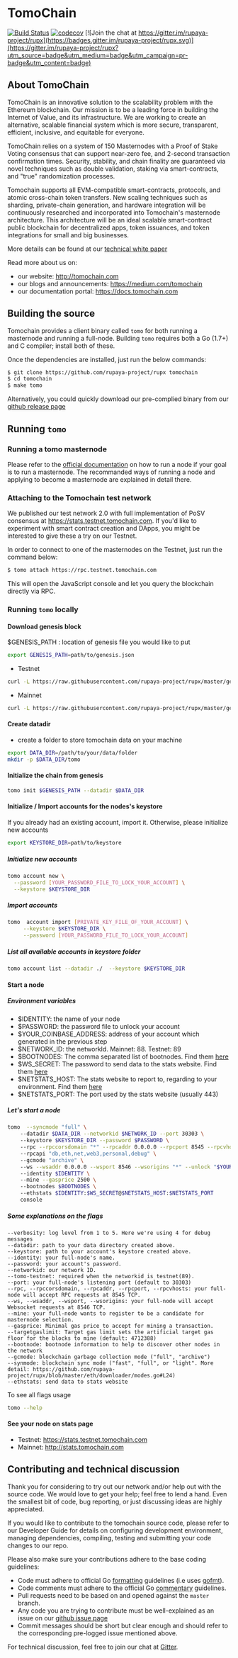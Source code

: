 # TomoChain

[![Build Status](https://travis-ci.org/rupaya-project/rupx.svg?branch=master)](https://travis-ci.org/rupaya-project/rupx)
[![codecov](https://codecov.io/gh/rupaya-project/rupx/branch/master/graph/badge.svg)](https://codecov.io/gh/rupaya-project/rupx)
[![Join the chat at https://gitter.im/rupaya-project/rupx](https://badges.gitter.im/rupaya-project/rupx.svg)](https://gitter.im/rupaya-project/rupx?utm_source=badge&utm_medium=badge&utm_campaign=pr-badge&utm_content=badge)

## About TomoChain

TomoChain is an innovative solution to the scalability problem with the Ethereum blockchain.
Our mission is to be a leading force in building the Internet of Value, and its infrastructure.
We are working to create an alternative, scalable financial system which is more secure, transparent, efficient, inclusive, and equitable for everyone.

TomoChain relies on a system of 150 Masternodes with a Proof of Stake Voting consensus that can support near-zero fee, and 2-second transaction confirmation times.
Security, stability, and chain finality are guaranteed via novel techniques such as double validation, staking via smart-contracts, and "true" randomization processes.

Tomochain supports all EVM-compatible smart-contracts, protocols, and atomic cross-chain token transfers.
New scaling techniques such as sharding, private-chain generation, and hardware integration will be continuously researched and incorporated into Tomochain's masternode architecture. This architecture will be an ideal scalable smart-contract public blockchain for decentralized apps, token issuances, and token integrations for small and big businesses.

More details can be found at our [technical white paper](https://tomochain.com/docs/technical-whitepaper---1.0.pdf)

Read more about us on:

- our website: http://tomochain.com
- our blogs and announcements: https://medium.com/tomochain
- our documentation portal: https://docs.tomochain.com

## Building the source

Tomochain provides a client binary called `tomo` for both running a masternode and running a full-node.
Building `tomo` requires both a Go (1.7+) and C compiler; install both of these.

Once the dependencies are installed, just run the below commands:

```bash
$ git clone https://github.com/rupaya-project/rupx tomochain
$ cd tomochain
$ make tomo
```

Alternatively, you could quickly download our pre-complied binary from our [github release page](https://github.com/rupaya-project/rupx/releases)

## Running `tomo`

### Running a tomo masternode

Please refer to the [official documentation](https://docs.tomochain.com/get-started/run-node/) on how to run a node if your goal is to run a masternode.
The recommanded ways of running a node and applying to become a masternode are explained in detail there.

### Attaching to the Tomochain test network

We published our test network 2.0 with full implementation of PoSV consensus at https://stats.testnet.tomochain.com.
If you'd like to experiment with smart contract creation and DApps, you might be interested to give these a try on our Testnet.

In order to connect to one of the masternodes on the Testnet, just run the command below:

```bash
$ tomo attach https://rpc.testnet.tomochain.com
```

This will open the JavaScript console and let you query the blockchain directly via RPC.

### Running `tomo` locally

#### Download genesis block
$GENESIS_PATH : location of genesis file you would like to put
```bash
export GENESIS_PATH=path/to/genesis.json
```
- Testnet
```bash
curl -L https://raw.githubusercontent.com/rupaya-project/rupx/master/genesis/testnet.json -o $GENESIS_PATH
```

- Mainnet
```bash
curl -L https://raw.githubusercontent.com/rupaya-project/rupx/master/genesis/mainnet.json -o $GENESIS_PATH
```

#### Create datadir
- create a folder to store tomochain data on your machine

```bash
export DATA_DIR=/path/to/your/data/folder 
mkdir -p $DATA_DIR/tomo
```
#### Initialize the chain from genesis

```bash
tomo init $GENESIS_PATH --datadir $DATA_DIR
```

#### Initialize / Import accounts for the nodes's keystore
If you already had an existing account, import it. Otherwise, please initialize new accounts 

```bash
export KEYSTORE_DIR=path/to/keystore
```

##### Initialize new accounts
```bash
tomo account new \
  --password [YOUR_PASSWORD_FILE_TO_LOCK_YOUR_ACCOUNT] \
  --keystore $KEYSTORE_DIR
```
    
##### Import accounts
```bash
tomo  account import [PRIVATE_KEY_FILE_OF_YOUR_ACCOUNT] \
     --keystore $KEYSTORE_DIR \
     --password [YOUR_PASSWORD_FILE_TO_LOCK_YOUR_ACCOUNT]
```

##### List all available accounts in keystore folder

```bash
tomo account list --datadir ./  --keystore $KEYSTORE_DIR
```

#### Start a node
##### Environment variables
   - $IDENTITY: the name of your node
   - $PASSWORD: the password file to unlock your account
   - $YOUR_COINBASE_ADDRESS: address of your account which generated in the previous step
   - $NETWORK_ID: the networkId. Mainnet: 88. Testnet: 89
   - $BOOTNODES: The comma separated list of bootnodes. Find them [here](https://docs.tomochain.com/general/networks/)
   - $WS_SECRET: The password to send data to the stats website. Find them [here](https://docs.tomochain.com/general/networks/)
   - $NETSTATS_HOST: The stats website to report to, regarding to your environment. Find them [here](https://docs.tomochain.com/general/networks/)
   - $NETSTATS_PORT: The port used by the stats website (usually 443)
    
##### Let's start a node
```bash
tomo  --syncmode "full" \    
    --datadir $DATA_DIR --networkid $NETWORK_ID --port 30303 \   
    --keystore $KEYSTORE_DIR --password $PASSWORD \    
    --rpc --rpccorsdomain "*" --rpcaddr 0.0.0.0 --rpcport 8545 --rpcvhosts "*" \   
    --rpcapi "db,eth,net,web3,personal,debug" \    
    --gcmode "archive" \   
    --ws --wsaddr 0.0.0.0 --wsport 8546 --wsorigins "*" --unlock "$YOUR_COINBASE_ADDRESS" \   
    --identity $IDENTITY \  
    --mine --gasprice 2500 \  
    --bootnodes $BOOTNODES \   
    --ethstats $IDENTITY:$WS_SECRET@$NETSTATS_HOST:$NETSTATS_PORT 
    console
```


##### Some explanations on the flags   
```
--verbosity: log level from 1 to 5. Here we're using 4 for debug messages
--datadir: path to your data directory created above.
--keystore: path to your account's keystore created above.
--identity: your full-node's name.
--password: your account's password.
--networkid: our network ID.
--tomo-testnet: required when the networkid is testnet(89).
--port: your full-node's listening port (default to 30303)
--rpc, --rpccorsdomain, --rpcaddr, --rpcport, --rpcvhosts: your full-node will accept RPC requests at 8545 TCP.
--ws, --wsaddr, --wsport, --wsorigins: your full-node will accept Websocket requests at 8546 TCP.
--mine: your full-node wants to register to be a candidate for masternode selection.
--gasprice: Minimal gas price to accept for mining a transaction.
--targetgaslimit: Target gas limit sets the artificial target gas floor for the blocks to mine (default: 4712388)
--bootnode: bootnode information to help to discover other nodes in the network
--gcmode: blockchain garbage collection mode ("full", "archive")
--synmode: blockchain sync mode ("fast", "full", or "light". More detail: https://github.com/rupaya-project/rupx/blob/master/eth/downloader/modes.go#L24)           
--ethstats: send data to stats website
```
To see all flags usage
   
```bash
tomo --help
```

#### See your node on stats page
   - Testnet: https://stats.testnet.tomochain.com
   - Mainnet: http://stats.tomochain.com


## Contributing and technical discussion

Thank you for considering to try out our network and/or help out with the source code.
We would love to get your help; feel free to lend a hand.
Even the smallest bit of code, bug reporting, or just discussing ideas are highly appreciated.

If you would like to contribute to the tomochain source code, please refer to our Developer Guide for details on configuring development environment, managing dependencies, compiling, testing and submitting your code changes to our repo.

Please also make sure your contributions adhere to the base coding guidelines:

- Code must adhere to official Go [formatting](https://golang.org/doc/effective_go.html#formatting) guidelines (i.e uses [gofmt](https://golang.org/cmd/gofmt/)).
- Code comments must adhere to the official Go [commentary](https://golang.org/doc/effective_go.html#commentary) guidelines.
- Pull requests need to be based on and opened against the `master` branch.
- Any code you are trying to contribute must be well-explained as an issue on our [github issue page](https://github.com/rupaya-project/rupx/issues)
- Commit messages should be short but clear enough and should refer to the corresponding pre-logged issue mentioned above.

For technical discussion, feel free to join our chat at [Gitter](https://gitter.im/rupaya-project/rupx).
